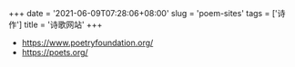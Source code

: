 +++
date = '2021-06-09T07:28:06+08:00'
slug = 'poem-sites'
tags = ['诗作']
title = '诗歌网站'
+++

- <https://www.poetryfoundation.org/>
- <https://poets.org/>
